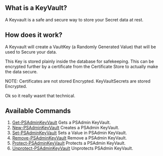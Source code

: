 ## What is a KeyVault?

A Keyvault is a safe and secure way to store your Secret data at rest.

## How does it work?

A Keyvault will create a VaultKey (a Randomly Generated Value) that will be used to Secure your data.

This Key is stored plainly inside the database for safekeeping. This can be encrypted further by a certificate from the Certificate Store to actually make the data secure.

NOTE:
Certificates are not stored Encrypted.
KeyVaultSecrets are stored Encrypted.

Ok so it really wasnt that technical.



## Available Commands

1. [Get-PSAdminKeyVault][GetCommand] Gets a PSAdmin KeyVault.
2. [New-PSAdminKeyVault][NewCommand] Creates a PSAdmin KeyVault.
3. [Set-PSAdminKeyVault][SetCommand] Sets a Value in PSAdmin KeyVault.
4. [Remove-PSAdminKeyVault][RemoveCommand] Remove a PSAdmin KeyVault.
5. [Protect-PSAdminKeyVault][ProtectCommand] Protects a PSAdmin KeyVault.
6. [Unprotect-PSAdminKeyVault][UnprotectCommand] Unprotects PSAdmin KeyVault.

[GetCommand]: https://github.com/romero126/PSAdmin/blob/master/Docs/Commands/Get-PSAdminKeyVault.md
[NewCommand]: https://github.com/romero126/PSAdmin/blob/master/Docs/Commands/New-PSAdminKeyVault.md
[SetCommand]: https://github.com/romero126/PSAdmin/blob/master/Docs/Commands/Set-PSAdminKeyVault.md
[RemoveCommand]: https://github.com/romero126/PSAdmin/blob/master/Docs/Commands/Remove-PSAdminKeyVault.md
[ProtectCommand]: https://github.com/romero126/PSAdmin/blob/master/Docs/Commands/Protect-PSAdminKeyVault.md
[UnprotectCommand]: https://github.com/romero126/PSAdmin/blob/master/Docs/Commands/Unprotect-PSAdminKeyVault.md
